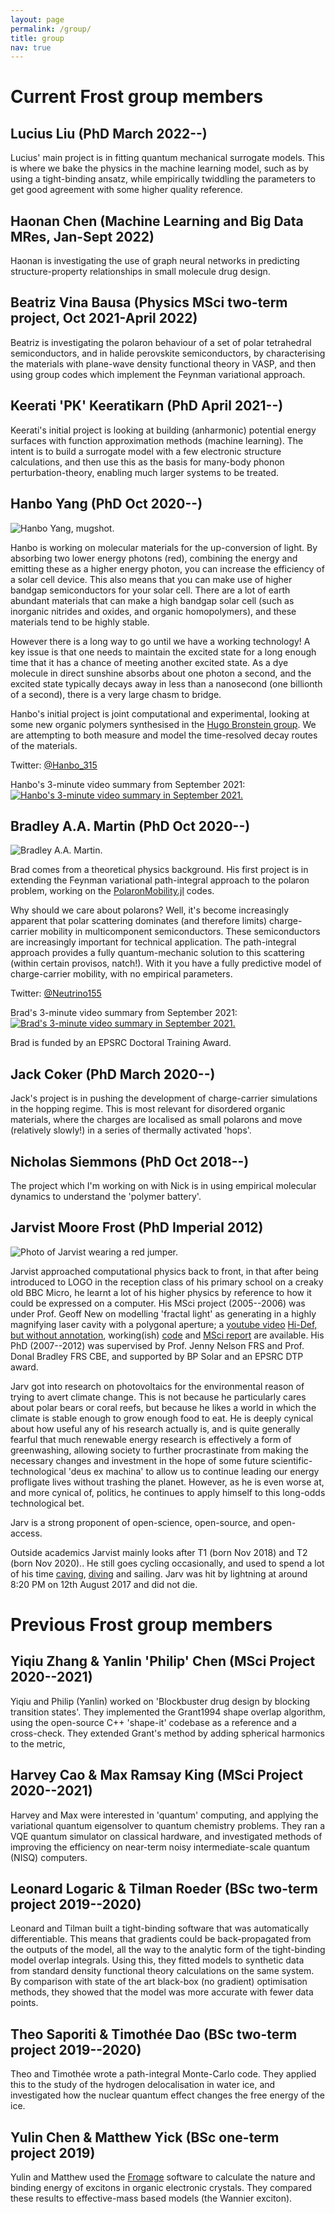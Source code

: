 ```yaml
---
layout: page 
permalink: /group/
title: group
nav: true 
---
```


# Current Frost group members

## Lucius Liu (PhD March 2022--)

Lucius' main project is in fitting quantum mechanical surrogate models. 
This is where we bake the physics in the machine learning model, such as by
using a tight-binding ansatz, while empirically twiddling the parameters to get
good agreement with some higher quality reference. 

## Haonan Chen (Machine Learning and Big Data MRes, Jan-Sept 2022)

Haonan is investigating the use of graph neural networks in predicting structure-property relationships in small molecule drug design.

## Beatriz Vina Bausa (Physics MSci two-term project, Oct 2021-April 2022)

Beatriz is investigating the polaron behaviour of a set of polar tetrahedral
semiconductors, and in halide perovskite semiconductors, by characterising the
materials with plane-wave density functional theory in VASP, and then using
group codes which implement the Feynman variational approach. 

## Keerati 'PK' Keeratikarn (PhD April 2021--)

Keerati's initial project is looking at building (anharmonic) potential energy
surfaces with function approximation methods (machine learning). The intent is
to build a surrogate model with a few electronic structure calculations, and
then use this as the basis for many-body phonon perturbation-theory, enabling
much larger systems to be treated. 

## Hanbo Yang (PhD Oct 2020--)

![Hanbo Yang, mugshot.](/assets/img/hanbo.jpg)

Hanbo is working on molecular materials for the up-conversion of light. 
By absorbing two lower energy photons (red), combining the energy and emitting
these as a higher energy photon, you can increase the efficiency of a solar
cell device. 
This also means that you can make use of higher bandgap semiconductors for your
solar cell. There are a lot of earth abundant materials that can make a high
bandgap solar cell (such as inorganic nitrides and oxides, and organic
homopolymers), and these materials tend to be highly stable. 

However there is a long way to go until we have a working technology! 
A key issue is that one needs to maintain the excited state for a long enough
time that it has a chance of meeting another excited state. As a dye molecule
in direct sunshine absorbs about one photon a second, and the excited state
typically decays away in less than a nanosecond (one billionth of a second),
there is a very large chasm to bridge. 

Hanbo's initial project is joint computational and experimental, looking at
some new organic polymers synthesised in the [Hugo Bronstein group](https://www.ch.cam.ac.uk/person/hab60). We are attempting to both measure and model the time-resolved decay routes of the materials. 

Twitter: [@Hanbo_315](https://mobile.twitter.com/Hanbo_315)

Hanbo's 3-minute video summary from September 2021:
[![Hanbo's 3-minute video summary in September 2021.](https://img.youtube.com/vi/jeBMAw4imCQ/0.jpg)](https://www.youtube.com/watch?v=jeBMAw4imCQ)

<div style="clear: both"></div>

## Bradley A.A. Martin (PhD Oct 2020--)

![Bradley A.A. Martin.](/assets/img/brad_250px.jpg)

Brad comes from a theoretical physics background. His first project is in
extending the Feynman variational path-integral approach to the polaron
problem, working on the
[PolaronMobility.jl](https://github.com/jarvist/PolaronMobility.jl) codes. 

Why should we care about polarons? Well, it's become increasingly apparent that
polar scattering dominates (and therefore limits) charge-carrier mobility in
multicomponent semiconductors. These semiconductors are increasingly important
for technical application. The path-integral approach provides a fully
quantum-mechanic solution to this scattering (within certain provisos, natch!).
With it you have a fully predictive model of charge-carrier mobility, with no
empirical parameters. 

Twitter: [@Neutrino155](https://mobile.twitter.com/Neutrino155)

Brad's 3-minute video summary from September 2021:
[![Brad's 3-minute video summary in September 2021.](https://img.youtube.com/vi/kITVNewwaZw/0.jpg)](https://www.youtube.com/watch?v=kITVNewwaZw)

Brad is funded by an EPSRC Doctoral Training Award.


<div style="clear: both"></div>

## Jack Coker (PhD March 2020--)

Jack's project is in pushing the development of charge-carrier simulations in the hopping regime. This is most relevant for disordered organic materials, where the charges are localised as small polarons and move (relatively slowly!) in a series of thermally activated 'hops'.

## Nicholas Siemmons (PhD Oct 2018--)

The project which I'm working on with Nick is in using empirical molecular dynamics to understand the 'polymer battery'. 

## Jarvist Moore Frost (PhD Imperial 2012)

![Photo of Jarvist wearing a red jumper.](/assets/img/JarvistMooreFrost_Feb2017_SonyA1_RedJumper_Square_250px.jpg)

Jarvist approached computational physics back to front, in that after being introduced to LOGO in the reception class of his primary school on a creaky old BBC Micro, he learnt a lot of his higher physics by reference to how it could be expressed on a computer. His MSci project (2005--2006) was under Prof. Geoff New on modelling 'fractal light' as generating in a highly magnifying laser cavity with a polygonal aperture; a [youtube video](https://www.youtube.com/watch?v=-dJPs1nPTjM) [Hi-Def, but without annotation](https://www.youtube.com/watch?v=AOYN9YmXaHo), working(ish) [code](https://github.com/jarvist/FractalLight) and [MSci report](https://arxiv.org/abs/physics/0612027) are available. 
His PhD (2007--2012) was supervised by Prof. Jenny Nelson FRS and Prof. Donal Bradley FRS CBE, and supported by BP Solar and an EPSRC DTP award. 

Jarv got into research on photovoltaics for the environmental reason of trying to avert climate change. This is not because he particularly cares about polar bears or coral reefs, but because he likes a world in which the climate is stable enough to grow enough food to eat. 
He is deeply cynical about how useful any of his research actually is, and is quite generally fearful that much renewable energy research is effectively a form of greenwashing, allowing society to further procrastinate from making the necessary changes and investment in the hope of some future scientific-technological 'deus ex machina' to allow us to continue leading our energy profligate lives without trashing the planet. 
However, as he is even worse at, and more cynical of, politics, he continues to apply himself to this long-odds technological bet. 

Jarv is a strong proponent of open-science, open-source, and open-access.

Outside academics Jarvist mainly looks after T1 (born Nov 2018) and T2 (born Nov 2020).. He still goes cycling occasionally, and used to spend a lot of his time [caving](https://www.union.ic.ac.uk/rcc/caving/old/archive.php), [diving](https://youtu.be/MqqWyQF0gAg?t=636) and sailing. Jarv was hit by lightning at around 8:20 PM on 12th August 2017 and did not die.

# Previous Frost group members

## Yiqiu Zhang & Yanlin 'Philip' Chen (MSci Project 2020--2021)

Yiqiu and Philip (Yanlin) worked on 'Blockbuster drug design by blocking
transition states'. They implemented the Grant1994 shape overlap algorithm,
using the open-source C++ 'shape-it' codebase as a reference and a cross-check.
They extended Grant's method by adding spherical harmonics to the metric, 

## Harvey Cao & Max Ramsay King (MSci Project 2020--2021)

Harvey and Max were interested in 'quantum' computing, and applying the variational quantum eigensolver to quantum chemistry problems. 
They ran a VQE quantum simulator on classical hardware, and investigated methods of improving the efficiency on near-term noisy intermediate-scale quantum (NISQ) computers.

## Leonard Logaric & Tilman Roeder (BSc two-term project 2019--2020)

Leonard and Tilman built a tight-binding software that was automatically differentiable. This means that gradients could be back-propagated from the outputs of the model, all the way to the analytic form of the tight-binding model overlap integrals. 
Using this, they fitted models to synthetic data from standard density functional theory calculations on the same system. By comparison with state of the art black-box (no gradient) optimisation methods, they showed that the model was more accurate with fewer data points. 

## Theo Saporiti & Timothée Dao (BSc two-term project 2019--2020)

Theo and Timothée wrote a path-integral Monte-Carlo code. They applied this to the study of the hydrogen delocalisation in water ice, and investigated how the nuclear quantum effect changes the free energy of the ice. 

## Yulin Chen & Matthew Yick (BSc one-term project 2019)

Yulin and Matthew used the [Fromage](https://github.com/Crespo-Otero-group/fromage) software to calculate the nature and binding energy of excitons in organic electronic crystals. They compared these results to effective-mass based models (the Wannier exciton). 

